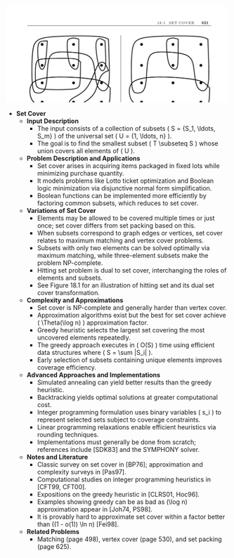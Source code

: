 ![ADM-ch18-sets-set-cover](ADM-ch18-sets-set-cover.best.png)

- **Set Cover**
  - **Input Description**
    - The input consists of a collection of subsets \( S = \{S_1, \ldots, S_m\} \) of the universal set \( U = \{1, \ldots, n\} \).
    - The goal is to find the smallest subset \( T \subseteq S \) whose union covers all elements of \( U \).
  - **Problem Description and Applications**
    - Set cover arises in acquiring items packaged in fixed lots while minimizing purchase quantity.
    - It models problems like Lotto ticket optimization and Boolean logic minimization via disjunctive normal form simplification.
    - Boolean functions can be implemented more efficiently by factoring common subsets, which reduces to set cover.
  - **Variations of Set Cover**
    - Elements may be allowed to be covered multiple times or just once; set cover differs from set packing based on this.
    - When subsets correspond to graph edges or vertices, set cover relates to maximum matching and vertex cover problems.
    - Subsets with only two elements can be solved optimally via maximum matching, while three-element subsets make the problem NP-complete.
    - Hitting set problem is dual to set cover, interchanging the roles of elements and subsets.
    - See Figure 18.1 for an illustration of hitting set and its dual set cover transformation.
  - **Complexity and Approximations**
    - Set cover is NP-complete and generally harder than vertex cover.
    - Approximation algorithms exist but the best for set cover achieve \( \Theta(\log n) \) approximation factor.
    - Greedy heuristic selects the largest set covering the most uncovered elements repeatedly.
    - The greedy approach executes in \( O(S) \) time using efficient data structures where \( S = \sum |S_i| \).
    - Early selection of subsets containing unique elements improves coverage efficiency.
  - **Advanced Approaches and Implementations**
    - Simulated annealing can yield better results than the greedy heuristic.
    - Backtracking yields optimal solutions at greater computational cost.
    - Integer programming formulation uses binary variables \( s_i \) to represent selected sets subject to coverage constraints.
    - Linear programming relaxations enable efficient heuristics via rounding techniques.
    - Implementations must generally be done from scratch; references include [SDK83] and the SYMPHONY solver.
  - **Notes and Literature**
    - Classic survey on set cover in [BP76]; approximation and complexity surveys in [Pas97].
    - Computational studies on integer programming heuristics in [CFT99, CFT00].
    - Expositions on the greedy heuristic in [CLRS01, Hoc96].
    - Examples showing greedy can be as bad as \(\log n\) approximation appear in [Joh74, PS98].
    - It is provably hard to approximate set cover within a factor better than \((1 - o(1)) \ln n\) [Fei98].
  - **Related Problems**
    - Matching (page 498), vertex cover (page 530), and set packing (page 625).
